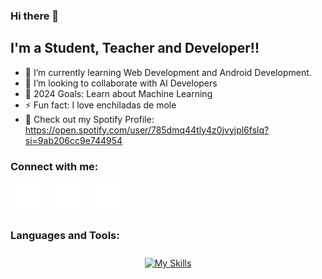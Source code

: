 ### Hi there 👋

## I'm a Student, Teacher and Developer!!

- 🌱 I’m currently learning Web Development and Android Development.
- 👯 I’m looking to collaborate with AI Developers
- 🥅 2024 Goals: Learn about Machine Learning
- ⚡ Fun fact: I love enchiladas de mole
- 🎵 Check out my Spotify Profile: https://open.spotify.com/user/785dmq44tly4z0jvyjpl6fslq?si=9ab206cc9e744954


### Connect with me:

[![website](./img/twitter-dark.svg)](https://twitter.com/YoshiQuinteroM)
&nbsp;&nbsp;
[![website](./img/linkedin-dark.svg)](https://www.linkedin.com/in/joshuaquinterom/)
&nbsp;&nbsp;
[![website](./img/instagram-dark.svg)](https://www.instagram.com/yoshi.php)

### Languages and Tools:

<p align = "center">
     <a href="https://skillicons.dev">
        <img style="margin: 10px"src="https://skillicons.dev/icons?i=bash,c,css,linux,git,github,html,java,js,linux,py,vscode,aws&perline=8"alt="My Skills"/> 
    </a>
</p>
